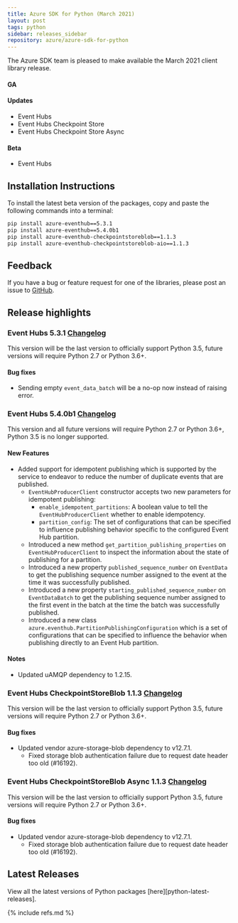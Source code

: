 ```yaml
---
title: Azure SDK for Python (March 2021)
layout: post
tags: python
sidebar: releases_sidebar
repository: azure/azure-sdk-for-python
---
```


<!--
[pattern]: # (${PackageName}:${PackageVersion})
-->

The Azure SDK team is pleased to make available the March 2021 client library release.

#### GA

[pattern.ga]: # (- ${PackageFriendlyName})

#### Updates

- Event Hubs
- Event Hubs Checkpoint Store
- Event Hubs Checkpoint Store Async

#### Beta

- Event Hubs

## Installation Instructions

To install the latest beta version of the packages, copy and paste the following commands into a terminal:

```bash
pip install azure-eventhub==5.3.1
pip install azure-eventhub==5.4.0b1
pip install azure-eventhub-checkpointstoreblob==1.1.3
pip install azure-eventhub-checkpointstoreblob-aio==1.1.3
```

## Feedback

If you have a bug or feature request for one of the libraries, please post an issue to [GitHub](https://github.com/azure/azure-sdk-for-python/issues).

## Release highlights

### Event Hubs 5.3.1 [Changelog](https://github.com/Azure/azure-sdk-for-python/blob/master/sdk/eventhub/azure-eventhub/CHANGELOG.md#531-2021-03-09)

This version will be the last version to officially support Python 3.5, future versions will require Python 2.7 or Python 3.6+.

#### Bug fixes

- Sending empty `event_data_batch` will be a no-op now instead of raising error.

### Event Hubs 5.4.0b1 [Changelog](https://github.com/Azure/azure-sdk-for-python/blob/feature/eventhub%2Fidempotent-producer/sdk/eventhub/azure-eventhub/CHANGELOG.md#540b1-2021-03-09)

This version and all future versions will require Python 2.7 or Python 3.6+, Python 3.5 is no longer supported.

#### New Features

- Added support for idempotent publishing which is supported by the service to endeavor to reduce the number of duplicate
  events that are published.
  - `EventHubProducerClient` constructor accepts two new parameters for idempotent publishing:
    - `enable_idempotent_partitions`: A boolean value to tell the `EventHubProducerClient` whether to enable idempotency.
    - `partition_config`: The set of configurations that can be specified to influence publishing behavior
     specific to the configured Event Hub partition.
  - Introduced a new method `get_partition_publishing_properties` on `EventHubProducerClient` to inspect the information
    about the state of publishing for a partition.
  - Introduced a new property `published_sequence_number` on `EventData` to get the publishing sequence number assigned
    to the event at the time it was successfully published.
  - Introduced a new property `starting_published_sequence_number` on `EventDataBatch` to get the publishing sequence
    number assigned to the first event in the batch at the time the batch was successfully published.
  - Introduced a new class `azure.eventhub.PartitionPublishingConfiguration` which is a set of configurations that can be
    specified to influence the behavior when publishing directly to an Event Hub partition.

#### Notes

- Updated uAMQP dependency to 1.2.15.

### Event Hubs CheckpointStoreBlob 1.1.3 [Changelog](https://github.com/Azure/azure-sdk-for-python/blob/master/sdk/eventhub/azure-eventhub-checkpointstoreblob/CHANGELOG.md#113-2021-03-09)

This version will be the last version to officially support Python 3.5, future versions will require Python 2.7 or Python 3.6+.

#### Bug fixes
- Updated vendor azure-storage-blob dependency to v12.7.1.
  - Fixed storage blob authentication failure due to request date header too old (#16192).

### Event Hubs CheckpointStoreBlob Async 1.1.3 [Changelog](https://github.com/Azure/azure-sdk-for-python/blob/master/sdk/eventhub/azure-eventhub-checkpointstoreblob-aio/CHANGELOG.md#113-2021-03-09)

This version will be the last version to officially support Python 3.5, future versions will require Python 2.7 or Python 3.6+.

#### Bug fixes
- Updated vendor azure-storage-blob dependency to v12.7.1.
  - Fixed storage blob authentication failure due to request date header too old (#16192).

## Latest Releases

View all the latest versions of Python packages [here][python-latest-releases].

{% include refs.md %}
